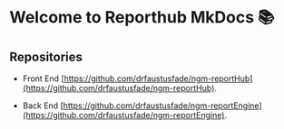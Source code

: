 # Welcome to Reporthub MkDocs :books:
 <!-- [mkdocs.org](https://www.mkdocs.org). -->

## Repositories

* Front End [https://github.com/drfaustusfade/ngm-reportHub](https://github.com/drfaustusfade/ngm-reportHub).

* Back End [https://github.com/drfaustusfade/ngm-reportEngine](https://github.com/drfaustusfade/ngm-reportEngine).

<!-- ## API

* API Redoc Documentation :pencil: https://dev.reporthub.org/apidocs
## Commands

* `mkdocs new [dir-name]` - Create a new project.
* `mkdocs serve` - Start the live-reloading docs server.
* `mkdocs build` - Build the documentation site.
* `mkdocs -h` - Print help message and exit.

## Project layout

    mkdocs.yml    # The configuration file.
    docs/
        index.md  # The documentation homepage.
        ...       # Other markdown pages, images and other files. -->
